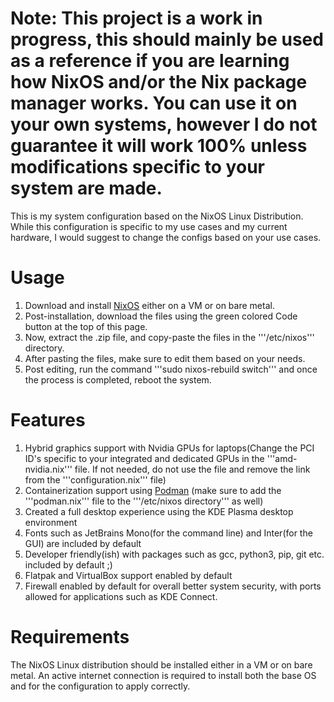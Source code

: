 # Note: This project is a work in progress, this should mainly be used as a reference if you are learning how NixOS and/or the Nix package manager works. You can use it on your own systems, however I do not guarantee it will work 100% unless modifications specific to your system are made.

This is my system configuration based on the NixOS Linux Distribution. While this configuration is specific to my use cases and my current hardware, I would suggest to change the configs based on your use cases.

# Usage
1. Download and install [NixOS](https://nixos.org/download) either on a VM or on bare metal.
2. Post-installation, download the files using the green colored Code button at the top of this page.
3. Now, extract the .zip file, and copy-paste the files in the '''/etc/nixos''' directory.
4. After pasting the files, make sure to edit them based on your needs.
5. Post editing, run the command '''sudo nixos-rebuild switch''' and once the process is completed, reboot the system.


# Features
1. Hybrid graphics support with Nvidia GPUs for laptops(Change the PCI ID's specific to your integrated and dedicated GPUs in the '''amd-nvidia.nix''' file. If not needed, do not use the file and remove the link from the '''configuration.nix''' file)
2. Containerization support using [Podman](https://docs.podman.io/en/latest/) (make sure to add the '''podman.nix''' file to the '''/etc/nixos directory''' as well)
3. Created a full desktop experience using the KDE Plasma desktop environment
4. Fonts such as JetBrains Mono(for the command line) and Inter(for the GUI) are included by default
5. Developer friendly(ish) with packages such as gcc, python3, pip, git etc. included by default ;)
6. Flatpak and VirtualBox support enabled by default
7. Firewall enabled by default for overall better system security, with ports allowed for applications such as KDE Connect.

# Requirements
The NixOS Linux distribution should be installed either in a VM or on bare metal. An active internet connection is required to install both the base OS and for the configuration to apply correctly.
